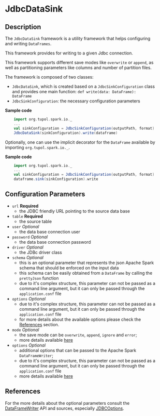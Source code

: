 # JdbcDataSink


## Description

The `JdbcDataSink` framework is a utility framework that helps configuring and writing `DataFrames`.

This framework provides for writing to a given Jdbc connection.

This framework supports different save modes like `overwrite` or `append`, as well as partitioning parameters like
columns and number of partition files.

The framework is composed of two classes:
- `JdbcDataSink`, which is created based on a `JdbcSinkConfiguration` class and provides one main function:
    `def write(data: DataFrame): DataFrame`
- `JdbcSinkConfiguration`: the necessary configuration parameters

**Sample code**
```scala
    import org.tupol.spark.io._
    ...
    val sinkConfiguration = JdbcSinkConfiguration(outputPath, format)
    JdbcDataSink(sinkConfiguration).write(dataframe)
```

Optionally, one can use the implicit decorator for the `DataFrame` available by importing `org.tupol.spark.io._`.

**Sample code**
```scala
    import org.tupol.spark.io._
    ...
    val sinkConfiguration = JdbcSinkConfiguration(outputPath, format)
    dataframe.sink(sinkConfiguration).write
```


## Configuration Parameters

- `url` **Required**
  - the JDBC friendly URL pointing to the source data base
- `table` **Required**
  - the source table
- `user` *Optional*
  - the data base connection user
- `password` *Optional*
  - the data base connection password
- `driver` *Optional*
  - the JDBc driver class
- `schema` *Optional*
  - this is an optional parameter that represents the json Apache Spark schema that should be enforced on the input data
  - this schema can be easily obtained from a `DataFrame` by calling the `prettyJson` function
  - due to it's complex structure, this parameter can not be passed as a command line argument, but it can only be
    passed through the `application.conf` file
- `options` *Optional*
  - due to it's complex structure, this parameter can not be passed as a command line argument, but it can only be
    passed through the `application.conf` file
  - for more details about the available options please check the [References](#references) section.
- `mode` *Optional*
    - the save mode can be `overwrite`, `append`, `ignore` and `error`;
    - more details available [here](https://spark.apache.org/docs/2.3.1/api/scala/#org.apache.spark.sql.DataFrameWriter)
- `options` *Optional*
  - additional options that can be passed to the Apache Spark `DataFrameWriter`;
  - due to it's complex structure, this parameter can not be passed as a command line argument, but it can only be
      passed through the `application.conf` file
  - more details available [here](https://spark.apache.org/docs/2.3.1/api/scala/#org.apache.spark.sql.DataFrameWriter)


## References

For the more details about the optional parameters consult the
[DataFrameWriter](https://spark.apache.org/docs/2.3.2/api/scala/index.html?org/apache/spark/sql/package-tree.html#org.apache.spark.sql.DataFrameWriter)
API and sources, especially
[JDBCOptions](https://github.com/apache/spark/2.3.2/master/sql/core/src/main/scala/org/apache/spark/sql/execution/datasources/jdbc/JDBCOptions.scala).
